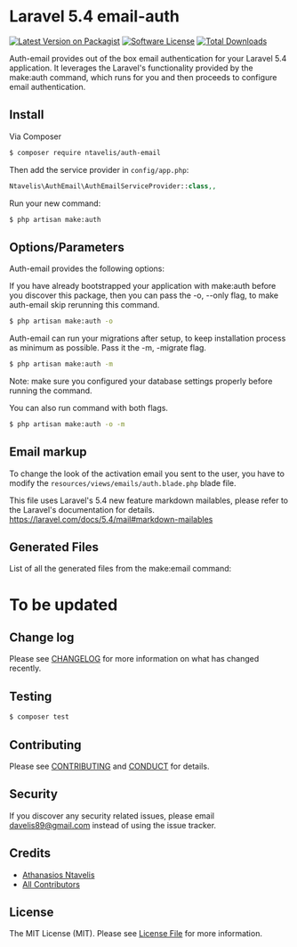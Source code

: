 # Laravel 5.4 email-auth

[![Latest Version on Packagist][ico-version]][link-packagist]
[![Software License][ico-license]](LICENSE.md)
[![Total Downloads][ico-downloads]][link-downloads]


Auth-email provides out of the box email authentication for your Laravel 5.4 application. It leverages the Laravel's functionality provided by the make:auth command, which runs for you and then proceeds to configure email authentication.

## Install

Via Composer

``` bash
$ composer require ntavelis/auth-email
```
Then add the service provider in `config/app.php`:

```php
Ntavelis\AuthEmail\AuthEmailServiceProvider::class,,
```

Run your new command:

``` bash
$ php artisan make:auth
```

## Options/Parameters

Auth-email provides the following options:

If you have already bootstrapped your application with make:auth before you discover this package, then you can pass the -o, --only flag, to make auth-email skip rerunning this command.

``` bash
$ php artisan make:auth -o
```

Auth-email can run your migrations after setup, to keep installation process as minimum as possible. Pass it the -m, -migrate flag.

``` bash
$ php artisan make:auth -m
```
Note: make sure you configured your database settings properly before running the command.

You can also run command with both flags.

``` bash
$ php artisan make:auth -o -m
```
## Email markup
To change the look of the activation email you sent to the user, you have to modify the `resources/views/emails/auth.blade.php` blade file.

This file uses Laravel's 5.4 new feature markdown mailables, please refer to the Laravel's documentation for details.
https://laravel.com/docs/5.4/mail#markdown-mailables

## Generated Files
List of all the generated files from the make:email command:

# To be updated

## Change log

Please see [CHANGELOG](CHANGELOG.md) for more information on what has changed recently.

## Testing

``` bash
$ composer test
```

## Contributing

Please see [CONTRIBUTING](CONTRIBUTING.md) and [CONDUCT](CONDUCT.md) for details.

## Security

If you discover any security related issues, please email davelis89@gmail.com instead of using the issue tracker.

## Credits

- [Athanasios Ntavelis][link-author]
- [All Contributors][link-contributors]

## License

The MIT License (MIT). Please see [License File](LICENSE.md) for more information.

[ico-version]: https://img.shields.io/packagist/v/ntavelis/auth-email.svg?style=flat-square
[ico-license]: https://img.shields.io/badge/license-MIT-brightgreen.svg?style=flat-square
[ico-downloads]: https://img.shields.io/packagist/dt/ntavelis/auth-email.svg?style=flat-square

[link-packagist]: https://packagist.org/packages/ntavelis/auth-email
[link-downloads]: https://packagist.org/packages/ntavelis/auth-email
[link-author]: https://github.com/ntavelis
[link-contributors]: ../../contributors
